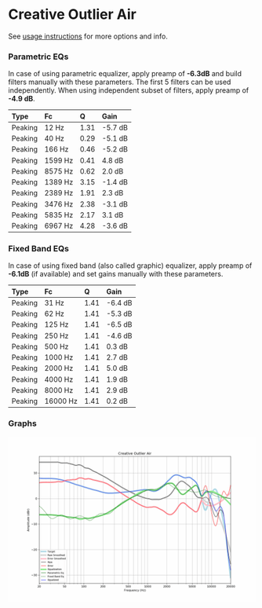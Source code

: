 # Creative Outlier Air
See [usage instructions](https://github.com/jaakkopasanen/AutoEq#usage) for more options and info.

### Parametric EQs
In case of using parametric equalizer, apply preamp of **-6.3dB** and build filters manually
with these parameters. The first 5 filters can be used independently.
When using independent subset of filters, apply preamp of **-4.9 dB**.

| Type    | Fc      |    Q | Gain    |
|:--------|:--------|:-----|:--------|
| Peaking | 12 Hz   | 1.31 | -5.7 dB |
| Peaking | 40 Hz   | 0.29 | -5.1 dB |
| Peaking | 166 Hz  | 0.46 | -5.2 dB |
| Peaking | 1599 Hz | 0.41 | 4.8 dB  |
| Peaking | 8575 Hz | 0.62 | 2.0 dB  |
| Peaking | 1389 Hz | 3.15 | -1.4 dB |
| Peaking | 2389 Hz | 1.91 | 2.3 dB  |
| Peaking | 3476 Hz | 2.38 | -3.1 dB |
| Peaking | 5835 Hz | 2.17 | 3.1 dB  |
| Peaking | 6967 Hz | 4.28 | -3.6 dB |

### Fixed Band EQs
In case of using fixed band (also called graphic) equalizer, apply preamp of **-6.1dB**
(if available) and set gains manually with these parameters.

| Type    | Fc       |    Q | Gain    |
|:--------|:---------|:-----|:--------|
| Peaking | 31 Hz    | 1.41 | -6.4 dB |
| Peaking | 62 Hz    | 1.41 | -5.3 dB |
| Peaking | 125 Hz   | 1.41 | -6.5 dB |
| Peaking | 250 Hz   | 1.41 | -4.6 dB |
| Peaking | 500 Hz   | 1.41 | 0.3 dB  |
| Peaking | 1000 Hz  | 1.41 | 2.7 dB  |
| Peaking | 2000 Hz  | 1.41 | 5.0 dB  |
| Peaking | 4000 Hz  | 1.41 | 1.9 dB  |
| Peaking | 8000 Hz  | 1.41 | 2.9 dB  |
| Peaking | 16000 Hz | 1.41 | 0.2 dB  |

### Graphs
![](./Creative%20Outlier%20Air.png)